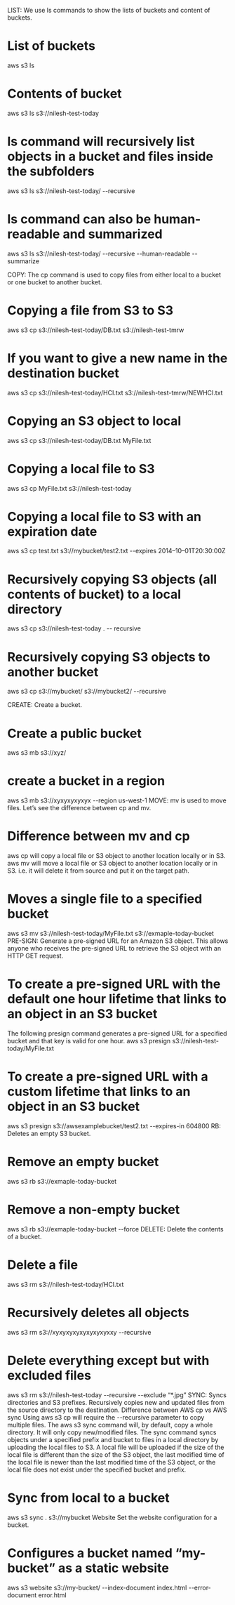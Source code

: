 LIST:
We use ls commands to show the lists of buckets and content of buckets.
# List of buckets
aws s3 ls

# Contents of bucket
aws s3 ls s3://nilesh-test-today

# ls command will recursively list objects in a bucket and files inside the subfolders
aws s3 ls s3://nilesh-test-today/ --recursive


# ls command can also be human-readable and summarized
aws s3 ls s3://nilesh-test-today/ --recursive --human-readable --summarize

COPY:
The cp command is used to copy files from either local to a bucket or one bucket to another bucket.
# Copying a file from S3 to S3
aws s3 cp s3://nilesh-test-today/DB.txt s3://nilesh-test-tmrw
# If you want to give a new name in the destination bucket
aws s3 cp s3://nilesh-test-today/HCI.txt s3://nilesh-test-tmrw/NEWHCI.txt
# Copying an S3 object to local
aws s3 cp s3://nilesh-test-today/DB.txt MyFile.txt
# Copying a local file to S3
aws s3 cp MyFile.txt s3://nilesh-test-today
# Copying a local file to S3 with an expiration date
aws s3 cp test.txt s3://mybucket/test2.txt --expires 2014–10–01T20:30:00Z
# Recursively copying S3 objects (all contents of bucket) to a local directory
aws s3 cp s3://nilesh-test-today . -- recursive
# Recursively copying S3 objects to another bucket
aws s3 cp s3://mybucket/ s3://mybucket2/ --recursive

CREATE:
Create a bucket.
# Create a public bucket
aws s3 mb s3://xyz/
# create a bucket in a region
aws s3 mb s3://xyxyxyxyxyx --region us-west-1
MOVE:
mv is used to move files. Let’s see the difference between cp and mv.

# Difference between mv and cp
aws cp will copy a local file or S3 object to another location locally or in S3.
aws mv will move a local file or S3 object to another location locally or in S3. i.e. it will delete it from source and put it on the target path.

# Moves a single file to a specified bucket
aws s3 mv s3://nilesh-test-today/MyFile.txt s3://exmaple-today-bucket
PRE-SIGN:
Generate a pre-signed URL for an Amazon S3 object. This allows anyone who receives the pre-signed URL to retrieve the S3 object with an HTTP GET request.

# To create a pre-signed URL with the default one hour lifetime that links to an object in an S3 bucket
The following presign command generates a pre-signed URL for a specified bucket and that key is valid for one hour.
aws s3 presign s3://nilesh-test-today/MyFile.txt

# To create a pre-signed URL with a custom lifetime that links to an object in an S3 bucket
aws s3 presign s3://awsexamplebucket/test2.txt --expires-in 604800
RB:
Deletes an empty S3 bucket.

# Remove an empty bucket
aws s3 rb s3://exmaple-today-bucket

# Remove a non-empty bucket
aws s3 rb s3://exmaple-today-bucket --force
DELETE:
Delete the contents of a bucket.

# Delete a file
aws s3 rm s3://nilesh-test-today/HCI.txt

# Recursively deletes all objects
aws s3 rm s3://xyxyxyxyxyxyxyxyxxy --recursive

# Delete everything except but with excluded files
aws s3 rm s3://nilesh-test-today --recursive --exclude “*.jpg”
SYNC:
Syncs directories and S3 prefixes. Recursively copies new and updated files from the source directory to the destination.
Difference between AWS cp vs AWS sync
Using aws s3 cp will require the --recursive parameter to copy multiple files.
The aws s3 sync command will, by default, copy a whole directory. It will only copy new/modified files.
The sync command syncs objects under a specified prefix and bucket to files in a local directory by uploading the local files to S3. A local file will be uploaded if the size of the local file is different than the size of the S3 object, the last modified time of the local file is newer than the last modified time of the S3 object, or the local file does not exist under the specified bucket and prefix.

# Sync from local to a bucket
aws s3 sync . s3://mybucket
Website
Set the website configuration for a bucket.

# Configures a bucket named “my-bucket” as a static website
aws s3 website s3://my-bucket/ --index-document index.html --error-document error.html